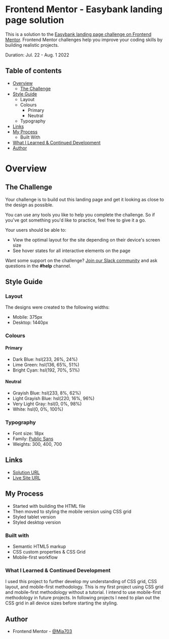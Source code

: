 # Frontend Mentor - Easybank landing page solution

This is a solution to the [Easybank landing page challenge on Frontend Mentor](https://www.frontendmentor.io/challenges/easybank-landing-page-WaUhkoDN). Frontend Mentor challenges help you improve your coding skills by building realistic projects. 

Duration: Jul. 22 - Aug. 1 2022

## Table of contents

- [Overview](#overview)
	- [The Challenge](#challenge)
- [Style Guide](#style-guide)
	- Layout
	- Colours
		- Primary
		- Neutral
	- Typography
- [Links](#links)
- [My Process](#my-process)
	- Built With
- [What I Learned & Continued Development](#what-i-learned)
- [Author](#author)


<h1 id="overview">Overview</h1>

<h2 id="challenge">The Challenge</h2>

Your challenge is to build out this landing page and get it looking as close to the design as possible.

You can use any tools you like to help you complete the challenge. So if you've got something you'd like to practice, feel free to give it a go.

Your users should be able to:

- View the optimal layout for the site depending on their device's screen size
- See hover states for all interactive elements on the page

Want some support on the challenge? [Join our Slack community](https://www.frontendmentor.io/slack) and ask questions in the **#help** channel.

<h2 id="style-guide">Style Guide</h2>

### Layout

The designs were created to the following widths:

- Mobile: 375px
- Desktop: 1440px

### Colours

#### Primary

- Dark Blue: hsl(233, 26%, 24%)
- Lime Green: hsl(136, 65%, 51%)
- Bright Cyan: hsl(192, 70%, 51%)

#### Neutral

- Grayish Blue: hsl(233, 8%, 62%)
- Light Grayish Blue: hsl(220, 16%, 96%)
- Very Light Gray: hsl(0, 0%, 98%)
- White: hsl(0, 0%, 100%)

### Typography

- Font size: 18px
- Family: [Public Sans](https://fonts.google.com/specimen/Public+Sans)
- Weights: 300, 400, 700

<h2 id="links">Links</h2>

- [Solution URL](https://www.frontendmentor.io/solutions/easybank-responsive-landing-with-css-grid-WZVNfrpHvA)
- [Live Site URL](https://mia703.github.io/FrontEndMentor--EasyBank-Landing/)

<h2 id="my-process">My Process</h2>

- Started with building the HTML file
- Then moved to styling the mobile version using CSS grid
- Styled tablet version
- Styled desktop version

### Built with

- Semantic HTML5 markup
- CSS custom properties & CSS Grid
- Mobile-first workflow

<h3 id="what-i-learned">What I Learned & Continued Development</h3>

I used this project to further develop my understanding of CSS grid, CSS layout, and mobile-first methodology. This is my first project using CSS grid and mobile-first methodology without a tutorial. I intend to use mobile-first methodology in future projects. In following projects I need to plan out the CSS grid in all device sizes before starting the styling.


<h2 id="author">Author</h2>

- Frontend Mentor - [@Mia703](https://www.frontendmentor.io/profile/Mia703)
